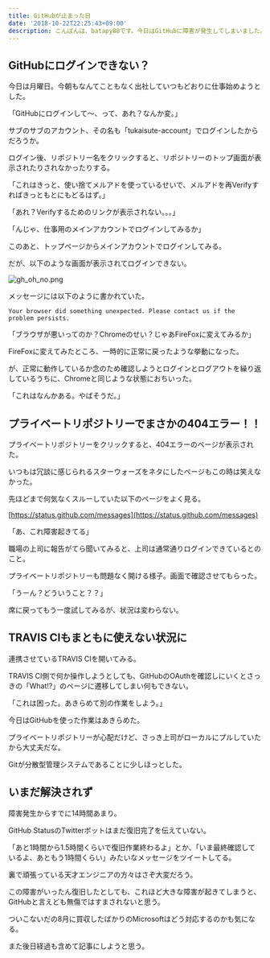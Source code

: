 ```yaml
---
title: GitHubが止まった日
date: '2018-10-22T22:25:43+09:00'
description: こんばんは、batapy88です。今日はGitHubに障害が発生してしまいました。いつか思い出すこともあるかもしれないのでメモしておきます。
---
```

## GitHubにログインできない？

今日は月曜日。今朝もなんてこともなく出社していつもどおりに仕事始めようとした。

「GitHubにログインして～、って、あれ？なんか変。」

サブのサブのアカウント、その名も「tukaisute-account」でログインしたからだろうか。

ログイン後、リポジトリー名をクリックすると、リポジトリーのトップ画面が表示されたりされなかったりする。

「これはきっと、使い捨てメルアドを使っているせいで、メルアドを再Verifyすればきっともとにもどるはず。」

「あれ？Verifyするためのリンクが表示されない。。。」

「んじゃ、仕事用のメインアカウントでログインしてみるか」

このあと、トップページからメインアカウントでログインしてみる。

だが、以下のような画面が表示されてログインできない。

![gh_oh_no.png](gh_oh_no.png)

メッセージには以下のように書かれていた。

```
Your browser did something unexpected. Please contact us if the problem persists.
```

「ブラウザが悪いってのか？Chromeのせい？じゃあFireFoxに変えてみるか」

FireFoxに変えてみたところ、一時的に正常に戻ったような挙動になった。

が、正常に動作しているか念のため確認しようとログインとログアウトを繰り返しているうちに、Chromeと同じような状態におちいった。

「これはなんかある。やばそうだ。」

## プライベートリポジトリーでまさかの404エラー！！

プライベートリポジトリーをクリックすると、404エラーのページが表示された。

いつもは冗談に感じられるスターウォーズをネタにしたページもこの時は笑えなかった。

先ほどまで何気なくスルーしていた以下のページをよく見る。

[https://status.github.com/messages](https://status.github.com/messages)

「あ、これ障害起きてる」

職場の上司に報告がてら聞いてみると、上司は通常通りログインできているとのこと。

プライベートリポジトリーも問題なく開ける様子。画面で確認させてもらった。

「うーん？どういうこと？？」

席に戻ってもう一度試してみるが、状況は変わらない。

## TRAVIS CIもまともに使えない状況に

連携させているTRAVIS CIを開いてみる。

TRAVIS CI側で何か操作しようとしても、GitHubのOAuthを確認しにいくとさっきの「What!?」のページに遷移してしまい何もできない。

「これは困った。あきらめて別の作業をしよう。」

今日はGitHubを使った作業はあきらめた。

プライベートリポジトリーが心配だけど、さっき上司がローカルにプルしていたから大丈夫だな。

Gitが分散型管理システムであることに少しほっとした。

## いまだ解決されず

障害発生からすでに14時間あまり。

GitHub StatusのTwitterボットはまだ復旧完了を伝えていない。

「あと1時間から1.5時間くらいで復旧作業終わるよ」とか、「いま最終確認しているよ、あともう1時間くらい」みたいなメッセージをツイートしてる。

裏で頑張っている天才エンジニアの方々はさぞ大変だろう。

この障害がいったん復旧したとしても、これほど大きな障害が起きてしまうと、GitHubと言えども無傷ではすまされないと思う。

ついこないだの8月に買収したばかりのMicrosoftはどう対応するのかも気になる。

また後日経過も含めて記事にしようと思う。